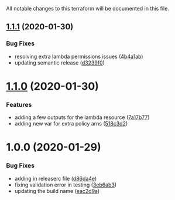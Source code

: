 All notable changes to this terraform will be documented in this file.

## [1.1.1](https://github.com/barundel/terraform-aws-lambda/compare/v1.1.0...v1.1.1) (2020-01-30)


### Bug Fixes

* resolving extra lambda permissions issues ([4b4a1ab](https://github.com/barundel/terraform-aws-lambda/commit/4b4a1aba0f5d9116b5dbdc4405ccf5f0fa616069))
* updating semantic release ([d3239f0](https://github.com/barundel/terraform-aws-lambda/commit/d3239f0c74f6e67b73916632d5d364e1d0807a3b))

# [1.1.0](https://github.com/barundel/terraform-aws-lambda/compare/v1.0.0...v1.1.0) (2020-01-30)


### Features

* adding a few outputs for the lambda resource ([7a17b77](https://github.com/barundel/terraform-aws-lambda/commit/7a17b775055113a7cee9ecd9fe43a158c9524638))
* adding new var for extra policy arns ([518c3d2](https://github.com/barundel/terraform-aws-lambda/commit/518c3d238325feadd55b3074d15f99d6bf7f248c))

# 1.0.0 (2020-01-29)


### Bug Fixes

* adding in releaserc file ([d86da4e](https://github.com/barundel/terraform-aws-lambda/commit/d86da4e49b3af2866d3db76059aaa536aef27461))
* fixing validation error in testing ([3eb6ab3](https://github.com/barundel/terraform-aws-lambda/commit/3eb6ab30815b17a08f92dacb094c8d60d5824790))
* updating the build name ([eac2d9a](https://github.com/barundel/terraform-aws-lambda/commit/eac2d9ab9a1e9d8011be8f604fc214ab8593ac92))
